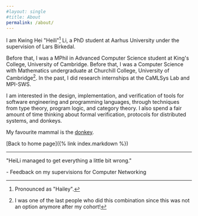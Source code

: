 ```yaml
---
#layout: single
#title: About
permalink: /about/
---
```

I am Kwing Hei "Heili"[^1] Li, a PhD student at Aarhus University under the supervision of Lars Birkedal.

Before that, I was a MPhil in Advanced Computer Science student at King's College, University of Cambridge. Before that, I was a Computer Science with Mathematics undergraduate at Churchill College, University of Cambridge[^2]. In the past, I did research internships at the CaMLSys Lab and MPI-SWS.

I am interested in the design, implementation, and verification of tools for software engineering and programming languages, through techniques from type theory, program logic, and category theory. I also spend a fair amount of time thinking about formal verification, protocols for distributed systems, and donkeys.

My favourite mammal is the [donkey](https://en.wikipedia.org/wiki/Donkey). 

 [Back to home page]({% link index.markdown %}) 
[^1]: Pronounced as "Hailey".
[^2]:  I was one of the last people who did this combination since this was not an option anymore after my cohort!

--------------

"HeiLi managed to get everything a little bit wrong."

  \- Feedback on my supervisions for Computer Networking

<!--- 
This is the base Jekyll theme. You can find out more info about customizing your Jekyll theme, as well as basic Jekyll usage documentation at [jekyllrb.com](https://jekyllrb.com/)

You can find the source code for Minima at GitHub:
[jekyll][jekyll-organization] /
[minima](https://github.com/jekyll/minima)

You can find the source code for Jekyll at GitHub:
[jekyll][jekyll-organization] /
[jekyll](https://github.com/jekyll/jekyll)


[jekyll-organization]: https://github.com/jekyll
-->